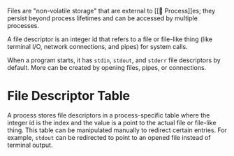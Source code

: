 Files are "non-volatile storage" that are external to [[💼 Process]]es; they persist beyond process lifetimes and can be accessed by multiple processes.

A file descriptor is an integer id that refers to a file or file-like thing (like terminal I/O, network connections, and pipes) for system calls.

When a program starts, it has `stdin`, `stdout`, and `stderr` file descriptors by default. More can be created by opening files, pipes, or connections.

# File Descriptor Table
A process stores file descriptors in a process-specific table where the integer id is the index and the value is a point to the actual file or file-like thing. This table can be manipulated manually to redirect certain entries. For example, `stdout` can be redirected to point to an opened file instead of terminal output.